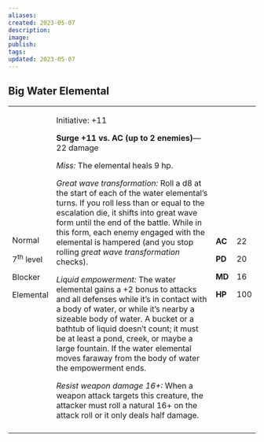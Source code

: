 ```yaml
---
aliases: 
created: 2023-05-07
description: 
image: 
publish: 
tags: 
updated: 2023-05-07
---
```


## Big Water Elemental

<table>
<colgroup>
<col style="width: 16%" />
<col style="width: 71%" />
<col style="width: 5%" />
<col style="width: 6%" />
</colgroup>
<tbody>
<tr class="odd">
<td><p>Normal</p>
<p>7<sup>th</sup> level</p>
<p>Blocker</p>
<p>Elemental</p></td>
<td><p>Initiative: +11</p>
<p><strong>Surge +11 vs. AC (up to 2 enemies)</strong>—22 damage</p>
<p><em>Miss:</em> The elemental heals 9 hp.</p>
<p><em>Great wave transformation:</em> Roll a d8 at the start of each of
the water elemental’s turns. If you roll less than or equal to the
escalation die, it shifts into great wave form until the end of the
battle. While in this form, each enemy engaged with the elemental is
hampered (and you stop rolling <em>great wave transformation</em>
checks).</p>
<p><em>Liquid empowerment:</em> The water elemental gains a +2 bonus to
attacks and all defenses while it’s in contact with a body of water, or
while it’s nearby a sizeable body of water. A bucket or a bathtub of
liquid doesn’t count; it must be at least a pond, creek, or maybe a
large fountain. If the water elemental moves faraway from the body of
water the empowerment ends.</p>
<p><em>Resist weapon damage 16+:</em> When a weapon attack targets this
creature, the attacker must roll a natural 16+ on the attack roll or it
only deals half damage.</p></td>
<td><p><strong>AC</strong></p>
<p><strong>PD</strong></p>
<p><strong>MD</strong></p>
<p><strong>HP</strong></p></td>
<td><p>22</p>
<p>20</p>
<p>16</p>
<p>100</p></td>
</tr>
<tr class="even">
<td></td>
<td></td>
<td></td>
<td></td>
</tr>
</tbody>
</table>

